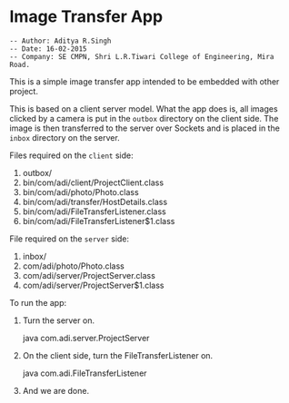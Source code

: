 Image Transfer App
==================
  
    -- Author: Aditya R.Singh  
    -- Date: 16-02-2015  
    -- Company: SE CMPN, Shri L.R.Tiwari College of Engineering, Mira Road.  
  
This is a simple image transfer app intended to be embedded with other project.  
    
This is based on a client server model. What the app does is, all images clicked by a camera is put 
in the `outbox` directory on the client side. The image is then transferred to the server over Sockets 
and is placed in the `inbox` directory on the server.  
   
Files required on the `client` side:  
     
  1. outbox/  
  2. bin/com/adi/client/ProjectClient.class  
  3. bin/com/adi/photo/Photo.class  
  4. bin/com/adi/transfer/HostDetails.class  
  5. bin/com/adi/FileTransferListener.class  
  6. bin/com/adi/FileTransferListener$1.class  
    
File required on the `server` side:  
    
  1. inbox/  
  2. com/adi/photo/Photo.class  
  3. com/adi/server/ProjectServer.class  
  4. com/adi/server/ProjectServer$1.class  
    
To run the app:  
    
  1. Turn the server on.  
        
        java com.adi.server.ProjectServer <Port number to bind the server socket>  
     
  2. On the client side, turn the FileTransferListener on.  
      
        java com.adi.FileTransferListener <IP of the server> <Port of the server>  
          
  3. And we are done.
    
                